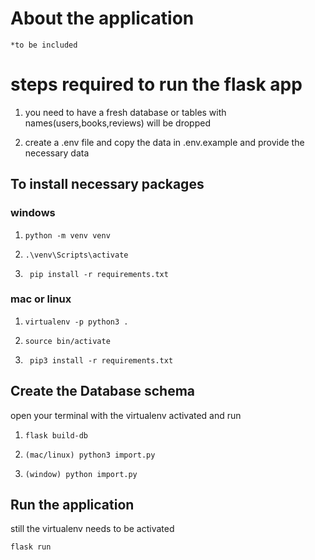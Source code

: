 # About the application
    *to be included


# steps required to run the flask app

1. you need to have a fresh database or tables with names(users,books,reviews) will be dropped <br>

2. create a .env file and copy the data in .env.example and provide the necessary data 

## To install necessary packages
### windows
1. ``` python -m venv venv ``` <br>

2. ``` .\venv\Scripts\activate ```

3. ``` pip install -r requirements.txt``` <br>

### mac or linux

1. ``` virtualenv -p python3 . ``` <br>

2. ``` source bin/activate ``` <br>

3. ``` pip3 install -r requirements.txt``` <br>

## Create the Database schema
open your terminal with the virtualenv activated and run
1. ``` flask build-db ``` <br>

2. ```(mac/linux) python3 import.py  ``` <br>

3. ```(window) python import.py  ```

## Run the application
still the virtualenv needs to be activated <br>

``` flask run ```
